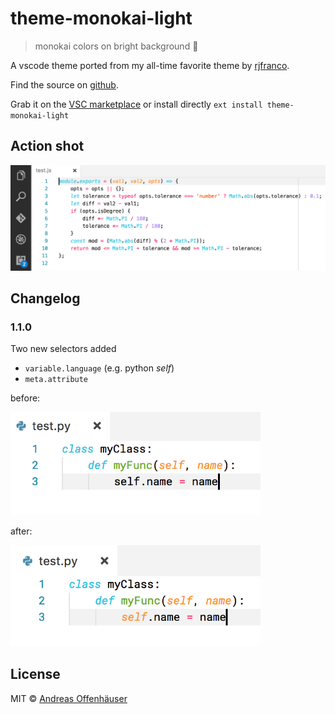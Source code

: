 # theme-monokai-light

> monokai colors on bright background 💖

A vscode theme ported from my all-time favorite theme by [rjfranco](https://github.com/rjfranco/monokai-light).

Find the source on [github](https://github.com/anoff/vscode-monokai-light).

Grab it on the [VSC marketplace](https://marketplace.visualstudio.com/items?itemName=anoff.theme-monokai-light) or install directly `ext install theme-monokai-light`

## Action shot

<img alt="Javascript code highlighting" src="https://raw.githubusercontent.com/anoff/vscode-monokai-light/master/screenshot_js.png" width="800px">

## Changelog

### 1.1.0

Two new selectors added

- `variable.language` (e.g. python _self_)
- `meta.attribute`

before:

<img alt="v1.0.0 without variable.language attribute" src="./screenshot_py_1.0.0.png" width="400px">

after:

<img alt="v1.1.0 special language words highlighted" src="./screenshot_py_1.1.0.png" width="400px">

## License

MIT © [Andreas Offenhäuser](http://anoff.io)

